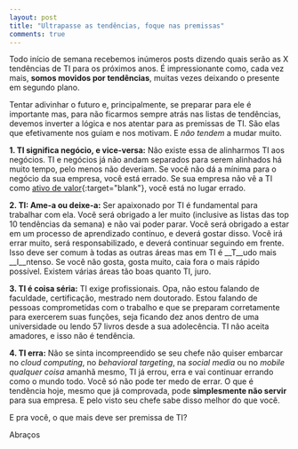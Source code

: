```yaml
---
layout: post
title: "Ultrapasse as tendências, foque nas premissas"
comments: true
---
```


Todo início de semana recebemos inúmeros posts dizendo quais serão as X tendências de TI para os próximos anos. É impressionante como, cada vez mais, **somos movidos por tendências**, muitas vezes deixando o presente em segundo plano.

Tentar adivinhar o futuro e, principalmente, se preparar para ele é importante mas, para não ficarmos sempre atrás nas listas de tendências, devemos inverter a lógica e nos atentar para as premissas de TI. São elas que efetivamente nos guiam e nos motivam. E _não tendem_ a mudar muito.

__1. TI significa negócio, e vice-versa:__ Não existe essa de alinharmos TI aos negócios. TI e negócios já não andam separados para serem alinhados há muito tempo, pelo menos não deveriam. Se você não dá a mínima para o negócio da sua empresa, você está errado. Se sua empresa não vê a TI como [ativo de valor](http://econsultingcorp.wordpress.com/2010/07/28/trate-a-ti-como-ativo-de-valor/){:target="blank"}, você está no lugar errado.

__2. TI: Ame-a ou deixe-a:__ Ser apaixonado por TI é fundamental para trabalhar com ela. Você será obrigado a ler muito (inclusive as listas das top 10 tendências da semana) e não vai poder parar. Você será obrigado a estar em um processo de aprendizado contínuo, e deverá gostar disso. Você irá errar muito, será responsabilizado, e deverá continuar seguindo em frente. Isso deve ser comum à todas as outras áreas mas em TI é __T__udo mais __I__ntenso. Se você não gosta, gosta muito, caia fora o mais rápido possível. Existem várias áreas tão boas quanto TI, juro.

__3. TI é coisa séria:__ TI exige profissionais. Opa, não estou falando de faculdade, certificação, mestrado nem doutorado. Estou falando de pessoas comprometidas com o trabalho e que se preparam corretamente para exercerem suas funções, seja ficando dez anos dentro de uma universidade ou lendo 57 livros desde a sua adolecência. TI não aceita amadores, e isso não é tendência.

__4. TI erra:__ Não se sinta incompreendido se seu chefe não quiser embarcar no _cloud computing_, no _behavioral targeting_, na _social media_ ou no _mobile qualquer coisa_ amanhã mesmo, TI já errou, erra e vai continuar errando como o mundo todo. Você só não pode ter medo de errar. O que é tendência hoje, mesmo que já comprovada, pode __simplesmente não servir__ para sua empresa. E pelo visto seu chefe sabe disso melhor do que você.


E pra você, o que mais deve ser premissa de TI?


Abraços
